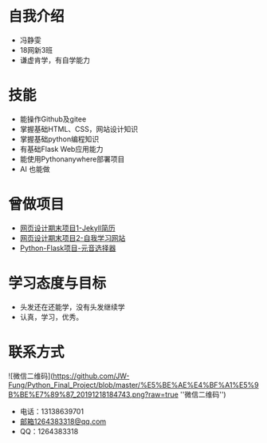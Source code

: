 # 自我介绍
* 冯静雯
* 18网新3班
* 谦虚肯学，有自学能力
# 技能
* 能操作Github及gitee
* 掌握基础HTML、CSS，网站设计知识
* 掌握基础python编程知识
* 有基础Flask Web应用能力
* 能使用Pythonanywhere部署项目
* AI 也能做
# 曾做项目
* [网页设计期末项目1-Jekyll简历 ](http://jwfung.gitee.io/resume/)
* [网页设计期末项目2-自我学习网站](http://jwfung.gitee.io/)
* [Python-Flask项目-元音选择器]( http://jingwenfung1111.pythonanywhere.com/)
# 学习态度与目标
* 头发还在还能学，没有头发继续学
* 认真，学习，优秀。
# 联系方式
![微信二维码](https://github.com/JW-Fung/Python_Final_Project/blob/master/%E5%BE%AE%E4%BF%A1%E5%9B%BE%E7%89%87_20191218184743.png?raw=true ''微信二维码'')
* 电话：13138639701
* 邮箱1264383318@qq.com
* QQ：1264383318
